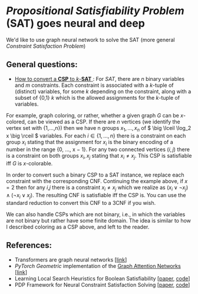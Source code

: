 # _Propositional Satisfiability Problem_ (SAT) goes neural and deep
We'd like to use graph neural network to solve the SAT (more general _Constraint Satisfaction Problem_)

## General questions:
+ [How to convert a __CSP__ to _k_-__SAT__ ](https://cs.stackexchange.com/questions/23157/transformation-of-constraint-satisfaction-to-sat): For _SAT_, there are $n$ binary variables and $m$ constraints. Each constraint is associated with a $k$-tuple of (distinct) variables, for some $k$ depending on the constraint, along with a subset of {0,1} $k$ which is the allowed assignments for the $k$-tuple of variables.

For example, graph coloring, or rather, whether a given graph _G_ can be $x$-colored, can be viewed as a CSP. If there are $n$ vertices (we identify the vertex set with {1,…,n}) then we have n groups $x_1, \dots, x_n$ of $ \big \lceil \log_2 x \big \rceil $ variables. For each $i \in \{1,…,n\}$ there is a constraint on each group $x_i$ stating that the assignment for $x_i$ is the binary encoding of a number in the range {0, …, x − 1}. For any two connected vertices $(i,j)$ there is a constraint on both groups $x_i, x_j$ stating that $x_i \neq x_j$. This CSP is satisfiable iff _G_ is $x$-colorable.

In order to convert such a binary CSP to a SAT instance, we replace each constraint with the corresponding CNF. Continuing the example above, if $x=2$ then for any $i$,$j$ there is a constraint $x_i \neq x_j$ which we realize as $(x_i \vee \neg x_j) \wedge (\neg x_i \vee x_j)$.
The resulting CNF is satisfiable iff the CSP is. You can use the standard reduction to convert this CNF to a 3CNF if you wish.

We can also handle CSPs which are not binary, i.e., in which the variables are not binary but rather have some finite domain. The idea is similar to how I described coloring as a CSP above, and left to the reader.


## References:
+ Transformers are graph neural networks [[link](https://docs.dgl.ai/en/latest/tutorials/models/4_old_wines/7_transformer.html)]
+ _PyTorch Geometric_ implementation of the [Graph Attention Networks](https://arxiv.org/pdf/1710.10903.pdf) [[link](https://pytorch-geometric.readthedocs.io/en/latest/_modules/torch_geometric/nn/conv/gat_conv.html#GATConv)]
+ Learning Local Search Heuristics for Boolean Satisfiability [[paper](https://papers.nips.cc/paper/9012-learning-local-search-heuristics-for-boolean-satisfiability.pdf), [code](https://github.com/emreyolcu/sat)]
+ PDP Framework for Neural Constraint Satisfaction Solving [[paper](https://arxiv.org/pdf/1903.01969.pdf), [code](https://github.com/microsoft/PDP-Solver)]
